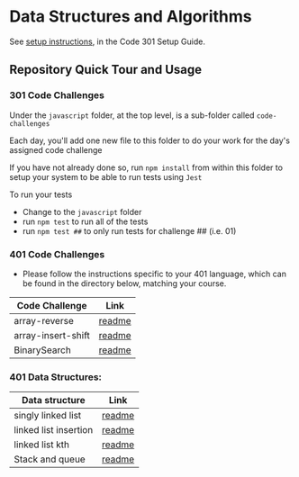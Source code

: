 # Data Structures and Algorithms

See [setup instructions](https://codefellows.github.io/setup-guide/code-301/3-code-challenges), in the Code 301 Setup Guide.

## Repository Quick Tour and Usage

### 301 Code Challenges

Under the `javascript` folder, at the top level, is a sub-folder called `code-challenges`

Each day, you'll add one new file to this folder to do your work for the day's assigned code challenge

If you have not already done so, run `npm install` from within this folder to setup your system to be able to run tests using `Jest`

To run your tests

- Change to the `javascript` folder
- run `npm test` to run all of the tests
- run `npm test ##` to only run tests for challenge ## (i.e. 01)

### 401 Code Challenges

- Please follow the instructions specific to your 401 language, which can be found in the directory below, matching your course.

|Code Challenge|Link|
|------|------|
|array-reverse|[readme](https://github.com/Rawnaqaburumman/data-structures-and-algorithms/blob/main/python/code_challenges/array-reverse/read.md)|
|array-insert-shift|[readme](https://github.com/Rawnaqaburumman/data-structures-and-algorithms/blob/main/python/code_challenges/array-insert-shift/Read.md)|
|BinarySearch|[readme](https://github.com/Rawnaqaburumman/data-structures-and-algorithms/blob/main/python/code_challenges/array-binary-search/ReadMe.md)|

### 401 Data Structures:

|Data structure |Link|
|------|------|
|singly linked list |[readme](https://github.com/Rawnaqaburumman/data-structures-and-algorithms/blob/main/python/linked_list/readme.md)|
| linked list insertion| [readme](https://github.com/Rawnaqaburumman/data-structures-and-algorithms/blob/main/python/linked_list/readme2.md)|
|linked list kth| [readme](https://github.com/Rawnaqaburumman/data-structures-and-algorithms/blob/main/python/linked_list/linked_list_kth/readme.md)|
|Stack and queue| [readme](https://github.com/Rawnaqaburumman/data-structures-and-algorithms/blob/main/python/code_challenges/stack_and_queue/read.md)
